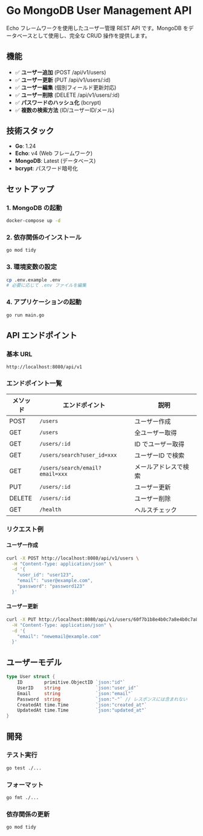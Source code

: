 # Go MongoDB User Management API

Echo フレームワークを使用したユーザー管理 REST API です。MongoDB をデータベースとして使用し、完全な CRUD 操作を提供します。

## 機能

- ✅ **ユーザー追加** (POST /api/v1/users)
- ✅ **ユーザー更新** (PUT /api/v1/users/:id)
- ✅ **ユーザー編集** (個別フィールド更新対応)
- ✅ **ユーザー削除** (DELETE /api/v1/users/:id)
- ✅ **パスワードのハッシュ化** (bcrypt)
- ✅ **複数の検索方法** (ID/ユーザーID/メール)

## 技術スタック

- **Go**: 1.24
- **Echo**: v4 (Web フレームワーク)
- **MongoDB**: Latest (データベース)
- **bcrypt**: パスワード暗号化

## セットアップ

### 1. MongoDB の起動

```bash
docker-compose up -d
```

### 2. 依存関係のインストール

```bash
go mod tidy
```

### 3. 環境変数の設定

```bash
cp .env.example .env
# 必要に応じて .env ファイルを編集
```

### 4. アプリケーションの起動

```bash
go run main.go
```

## API エンドポイント

### 基本 URL
```
http://localhost:8080/api/v1
```

### エンドポイント一覧

| メソッド | エンドポイント | 説明 |
|---------|---------------|------|
| POST | `/users` | ユーザー作成 |
| GET | `/users` | 全ユーザー取得 |
| GET | `/users/:id` | ID でユーザー取得 |
| GET | `/users/search?user_id=xxx` | ユーザーID で検索 |
| GET | `/users/search/email?email=xxx` | メールアドレスで検索 |
| PUT | `/users/:id` | ユーザー更新 |
| DELETE | `/users/:id` | ユーザー削除 |
| GET | `/health` | ヘルスチェック |

### リクエスト例

#### ユーザー作成
```bash
curl -X POST http://localhost:8080/api/v1/users \
  -H "Content-Type: application/json" \
  -d '{
    "user_id": "user123",
    "email": "user@example.com",
    "password": "password123"
  }'
```

#### ユーザー更新
```bash
curl -X PUT http://localhost:8080/api/v1/users/60f7b1b8e4b0c7a8e4b0c7a8 \
  -H "Content-Type: application/json" \
  -d '{
    "email": "newemail@example.com"
  }'
```

## ユーザーモデル

```go
type User struct {
    ID        primitive.ObjectID `json:"id"`
    UserID    string             `json:"user_id"`
    Email     string             `json:"email"`
    Password  string             `json:"-"` // レスポンスには含まれない
    CreatedAt time.Time          `json:"created_at"`
    UpdatedAt time.Time          `json:"updated_at"`
}
```

## 開発

### テスト実行
```bash
go test ./...
```

### フォーマット
```bash
go fmt ./...
```

### 依存関係の更新
```bash
go mod tidy
```